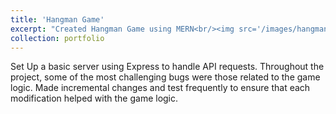 ```yaml
---
title: 'Hangman Game'
excerpt: "Created Hangman Game using MERN<br/><img src='/images/hangman_pic.png'>"
collection: portfolio
---
```


Set Up a basic server using Express to handle API requests.
Throughout the project, some of the most challenging bugs were those related to the game logic.
Made incremental changes and test frequently to ensure that each modification helped with the game logic.
